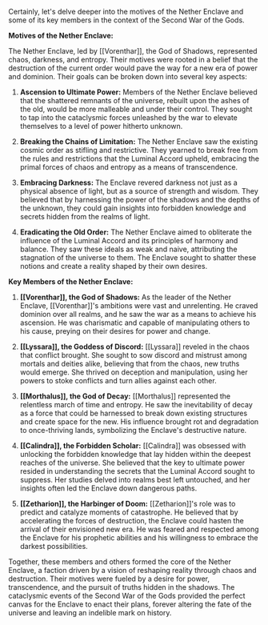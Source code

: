 Certainly, let's delve deeper into the motives of the Nether Enclave and some of its key members in the context of the Second War of the Gods.

**Motives of the Nether Enclave:**

The Nether Enclave, led by [[Vorenthar]], the God of Shadows, represented chaos, darkness, and entropy. Their motives were rooted in a belief that the destruction of the current order would pave the way for a new era of power and dominion. Their goals can be broken down into several key aspects:

1. **Ascension to Ultimate Power:** Members of the Nether Enclave believed that the shattered remnants of the universe, rebuilt upon the ashes of the old, would be more malleable and under their control. They sought to tap into the cataclysmic forces unleashed by the war to elevate themselves to a level of power hitherto unknown.

2. **Breaking the Chains of Limitation:** The Nether Enclave saw the existing cosmic order as stifling and restrictive. They yearned to break free from the rules and restrictions that the Luminal Accord upheld, embracing the primal forces of chaos and entropy as a means of transcendence.

3. **Embracing Darkness:** The Enclave revered darkness not just as a physical absence of light, but as a source of strength and wisdom. They believed that by harnessing the power of the shadows and the depths of the unknown, they could gain insights into forbidden knowledge and secrets hidden from the realms of light.

4. **Eradicating the Old Order:** The Nether Enclave aimed to obliterate the influence of the Luminal Accord and its principles of harmony and balance. They saw these ideals as weak and naive, attributing the stagnation of the universe to them. The Enclave sought to shatter these notions and create a reality shaped by their own desires.

**Key Members of the Nether Enclave:**

1. **[[Vorenthar]], the God of Shadows:** As the leader of the Nether Enclave, [[Vorenthar]]'s ambitions were vast and unrelenting. He craved dominion over all realms, and he saw the war as a means to achieve his ascension. He was charismatic and capable of manipulating others to his cause, preying on their desires for power and change.

2. **[[Lyssara]], the Goddess of Discord:** [[Lyssara]] reveled in the chaos that conflict brought. She sought to sow discord and mistrust among mortals and deities alike, believing that from the chaos, new truths would emerge. She thrived on deception and manipulation, using her powers to stoke conflicts and turn allies against each other.

3. **[[Morthalus]], the God of Decay:** [[Morthalus]] represented the relentless march of time and entropy. He saw the inevitability of decay as a force that could be harnessed to break down existing structures and create space for the new. His influence brought rot and degradation to once-thriving lands, symbolizing the Enclave's destructive nature.

4. **[[Calindra]], the Forbidden Scholar:** [[Calindra]] was obsessed with unlocking the forbidden knowledge that lay hidden within the deepest reaches of the universe. She believed that the key to ultimate power resided in understanding the secrets that the Luminal Accord sought to suppress. Her studies delved into realms best left untouched, and her insights often led the Enclave down dangerous paths.

5. **[[Zetharion]], the Harbinger of Doom:** [[Zetharion]]'s role was to predict and catalyze moments of catastrophe. He believed that by accelerating the forces of destruction, the Enclave could hasten the arrival of their envisioned new era. He was feared and respected among the Enclave for his prophetic abilities and his willingness to embrace the darkest possibilities.

Together, these members and others formed the core of the Nether Enclave, a faction driven by a vision of reshaping reality through chaos and destruction. Their motives were fueled by a desire for power, transcendence, and the pursuit of truths hidden in the shadows. The cataclysmic events of the Second War of the Gods provided the perfect canvas for the Enclave to enact their plans, forever altering the fate of the universe and leaving an indelible mark on history.